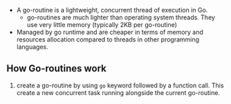 - A go-routine is a lightweight, concurrent thread of execution in Go.
	- go-routines are much lighter than operating system threads. They use very little memory (typically 2KB per go-routine)
- Managed by go runtime and are cheaper in terms of memory and resources allocation compared to threads in other programming languages.

## How Go-routines work
1. create a go-routine by using `go` keyword followed by a function call. This create a new concurrent task running alongside the current go-routine.